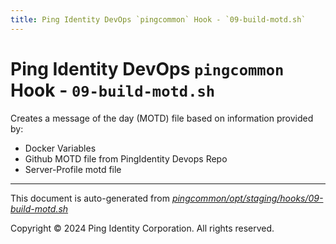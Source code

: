 ```yaml
---
title: Ping Identity DevOps `pingcommon` Hook - `09-build-motd.sh`
---
```


# Ping Identity DevOps `pingcommon` Hook - `09-build-motd.sh`
 Creates a message of the day (MOTD) file based on information provided by:
 * Docker Variables
 * Github MOTD file from PingIdentity Devops Repo
 * Server-Profile motd file

---
This document is auto-generated from _[pingcommon/opt/staging/hooks/09-build-motd.sh](https://github.com/pingidentity/pingidentity-docker-builds/blob/master/pingcommon/opt/staging/hooks/09-build-motd.sh)_

Copyright © 2024 Ping Identity Corporation. All rights reserved.
